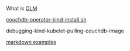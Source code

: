 

What is [OLM](https://rrhg.github.io/olm)

[couchdb-operator-kind-install.sh](https://github.com/rrhg/rrhg.github.io/blob/master/couchdb-operator-kind-install.sh)

debugging-kind-kubelet-pulling-couchdb-image

[markdown examples](https://rrhg.github.io/z-markdown-examples)
